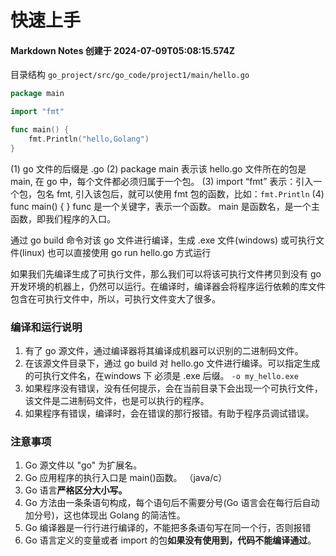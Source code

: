 # 快速上手

#### Markdown Notes 创建于 2024-07-09T05:08:15.574Z
目录结构
`go_project/src/go_code/project1/main/hello.go`

```go
package main

import "fmt"

func main() {
	fmt.Println("hello,Golang")
}
```

(1) go 文件的后缀是 .go
(2) package main
表示该 hello.go 文件所在的包是 main, 在 go 中，每个文件都必须归属于一个包。
(3) import “fmt”
表示：引入一个包，包名 fmt, 引入该包后，就可以使用 fmt 包的函数，比如：`fmt.Println`
(4) func main() {
}
func 是一个关键字，表示一个函数。
main 是函数名，是一个主函数，即我们程序的入口。

通过 go build 命令对该 go 文件进行编译，生成 .exe 文件(windows) 或可执行文件(linux)
也可以直接使用 go run hello.go 方式运行

如果我们先编译生成了可执行文件，那么我们可以将该可执行文件拷贝到没有 go 开发环境的机器上，仍然可以运行。在编译时，编译器会将程序运行依赖的库文件包含在可执行文件中，所以，可执行文件变大了很多。

### 编译和运行说明

1) 有了 go 源文件，通过编译器将其编译成机器可以识别的二进制码文件。
2) 在该源文件目录下，通过 go build 对 hello.go 文件进行编译。可以指定生成的可执行文件名，在windows 下 必须是 .exe 后缀。 `-o my_hello.exe`
3) 如果程序没有错误，没有任何提示，会在当前目录下会出现一个可执行文件，该文件是二进制码文件，也是可以执行的程序。
4) 如果程序有错误，编译时，会在错误的那行报错。有助于程序员调试错误。

### 注意事项
1) Go 源文件以 "go" 为扩展名。
2) Go 应用程序的执行入口是 main()函数。 （java/c）
3) Go 语言**严格区分大小写。**
4) Go 方法由一条条语句构成，每个语句后不需要分号(Go 语言会在每行后自动加分号)，这也体现出 Golang 的简洁性。
5) Go 编译器是一行行进行编译的，不能把多条语句写在同一个行，否则报错
6) Go 语言定义的变量或者 import 的包**如果没有使用到，代码不能编译通过**。
